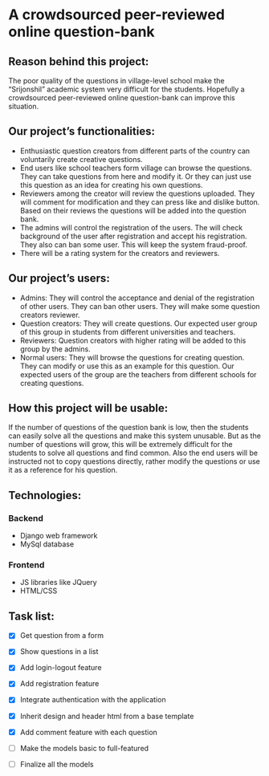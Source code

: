 # A crowdsourced peer-reviewed online question-bank



## Reason behind this project:

The poor quality of the questions in village-level school make the “Srijonshil” academic system very difficult for the students. Hopefully a crowdsourced peer-reviewed online question-bank can improve this situation.


## Our project’s functionalities:

- Enthusiastic question creators from different parts of the country can voluntarily create creative questions.
- End users like school teachers form village can browse the questions. They can take questions from here and modify it. Or they can just use this question as an idea for creating his own questions.
- Reviewers among the creator will review the questions uploaded. They will comment for modification and they can press like and dislike button. Based on their reviews the questions will be added into the question bank.
- The admins will control the registration of the users. The will check background of the user after registration and accept his registration. They also can ban some user. This will keep the system fraud-proof. 
- There will be a rating system for the creators and reviewers.


## Our project’s users:

* Admins: They will control the acceptance and denial of the registration of other users. They can ban other users. They will make some question creators reviewer.
* Question creators: They will create questions. Our expected user group of this group in students from different universities and teachers.
* Reviewers: Question creators with higher rating will be added to this group by the admins.
* Normal users: They will browse the questions for creating question. They can modify or use this as an example for this question. Our expected users of the group are the teachers from different schools for creating questions.


## How this project will be usable:

If the number of questions of the question bank is low, then the students can easily solve all the questions and make this system unusable. But as the number of questions will grow, this will be extremely difficult for the students to solve all questions and find common. Also the end users will be instructed not to copy questions directly, rather modify the questions or use it as a reference for his question.


## Technologies:

### Backend
* Django web framework
* MySql database 

### Frontend
* JS libraries like JQuery
* HTML/CSS

## Task list:
- [x] Get question from a form
- [x] Show questions in a list 
- [x] Add login-logout feature
- [x] Add registration feature
- [x] Integrate authentication with the application
- [x] Inherit design and header html from a base template
- [x] Add comment feature with each question
- [ ] Make the models basic to full-featured
- [ ] Finalize all the models

